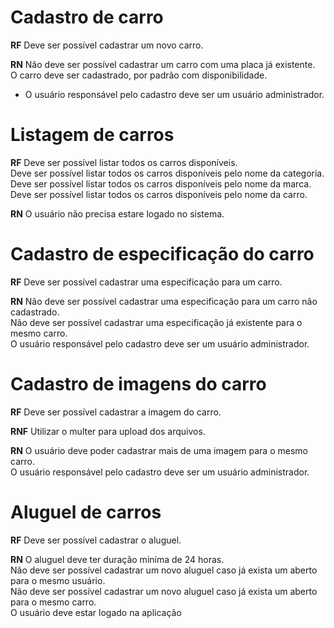 # Cadastro de carro

**RF**
Deve ser possível cadastrar um novo carro. <br>

**RN**
Não deve ser possível cadastrar um carro com uma placa já existente. <br>
O carro deve ser cadastrado, por padrão com disponibilidade. <br>
* O usuário responsável pelo cadastro deve ser um usuário administrador.

# Listagem de carros

**RF** 
Deve ser possível listar todos os carros disponíveis. <br>
Deve ser possível listar todos os carros disponíveis pelo nome da categoria. <br>
Deve ser possível listar todos os carros disponíveis pelo nome da marca. <br>
Deve ser possível listar todos os carros disponíveis pelo nome da carro. 

**RN**
O usuário não precisa estare logado no sistema.

# Cadastro de especificação do carro

**RF**
Deve ser possível cadastrar uma especificação para um carro. <br>

**RN**
Não deve ser possível cadastrar uma especificação para um carro não cadastrado. <br>
Não deve ser possível cadastrar uma especificação já existente para o mesmo carro. <br>
O usuário responsável pelo cadastro deve ser um usuário administrador.

# Cadastro de imagens do carro

**RF**
Deve ser possível cadastrar a imagem do carro.

**RNF**
Utilizar o multer para upload dos arquivos.

**RN**
O usuário deve poder cadastrar mais de uma imagem para o mesmo carro. <br>
O usuário responsável pelo cadastro deve ser um usuário administrador.

# Aluguel de carros

**RF**
Deve ser possível cadastrar o aluguel.

**RN**
O aluguel deve ter duração miníma de 24 horas. <br>
Não deve ser possível cadastrar um novo aluguel caso já exista um aberto para o mesmo usuário. <br>
Não deve ser possível cadastrar um novo aluguel caso já exista um aberto para o mesmo carro. <br>
O usuário deve estar logado na aplicação